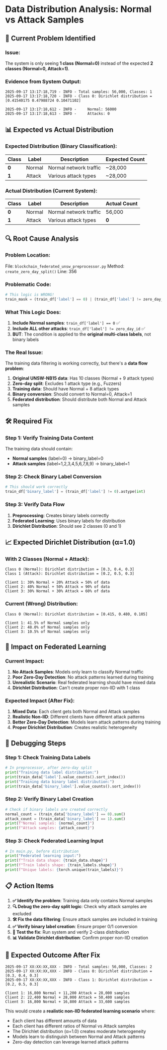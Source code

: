 # Data Distribution Analysis: Normal vs Attack Samples

## 🚨 **Current Problem Identified**

### **Issue:**

The system is only seeing **1 class (Normal=0)** instead of the expected **2 classes (Normal=0, Attack=1)**.

### **Evidence from System Output:**

```
2025-09-17 13:17:18,719 - INFO - Total samples: 56,000, Classes: 1
2025-09-17 13:17:18,720 - INFO - Class 0: Dirichlet distribution = [0.41540175 0.47988724 0.10471102]

2025-09-17 13:17:18,612 - INFO -     Normal: 56000
2025-09-17 13:17:18,613 - INFO -     Attacks: 0
```

## 📊 **Expected vs Actual Distribution**

### **Expected Distribution (Binary Classification):**

| **Class** | **Label** | **Description**        | **Expected Count** |
| --------- | --------- | ---------------------- | ------------------ |
| **0**     | Normal    | Normal network traffic | ~28,000            |
| **1**     | Attack    | Various attack types   | ~28,000            |

### **Actual Distribution (Current System):**

| **Class** | **Label** | **Description**        | **Actual Count** |
| --------- | --------- | ---------------------- | ---------------- |
| **0**     | Normal    | Normal network traffic | 56,000           |
| **1**     | Attack    | Various attack types   | **0**            |

## 🔍 **Root Cause Analysis**

### **Problem Location:**

File: `blockchain_federated_unsw_preprocessor.py`
Method: `create_zero_day_split()`
Line: 356

### **Problematic Code:**

```python
# This logic is WRONG!
train_mask = (train_df['label'] == 0) | (train_df['label'] != zero_day_id)
```

### **What This Logic Does:**

1. **Include Normal samples**: `train_df['label'] == 0` ✅
2. **Include ALL other attacks**: `train_df['label'] != zero_day_id` ✅
3. **BUT**: The condition is applied to the **original multi-class labels**, not binary labels

### **The Real Issue:**

The training data filtering is working correctly, but there's a **data flow problem**:

1. **Original UNSW-NB15 data**: Has 10 classes (Normal + 9 attack types)
2. **Zero-day split**: Excludes 1 attack type (e.g., Fuzzers)
3. **Training data**: Should have Normal + 8 attack types
4. **Binary conversion**: Should convert to Normal=0, Attack=1
5. **Federated distribution**: Should distribute both Normal and Attack samples

## 🛠️ **Required Fix**

### **Step 1: Verify Training Data Content**

The training data should contain:

- **Normal samples** (label=0) → binary_label=0
- **Attack samples** (label=1,2,3,4,5,6,7,8,9) → binary_label=1

### **Step 2: Check Binary Label Conversion**

```python
# This should work correctly
train_df['binary_label'] = (train_df['label'] != 0).astype(int)
```

### **Step 3: Verify Data Flow**

1. **Preprocessing**: Creates binary labels correctly
2. **Federated Learning**: Uses binary labels for distribution
3. **Dirichlet Distribution**: Should see 2 classes (0 and 1)

## 📈 **Expected Dirichlet Distribution (α=1.0)**

### **With 2 Classes (Normal + Attack):**

```
Class 0 (Normal): Dirichlet distribution = [0.3, 0.4, 0.3]
Class 1 (Attack): Dirichlet distribution = [0.2, 0.5, 0.3]

Client 1: 30% Normal + 20% Attack = 50% of data
Client 2: 40% Normal + 50% Attack = 90% of data
Client 3: 30% Normal + 30% Attack = 60% of data
```

### **Current (Wrong) Distribution:**

```
Class 0 (Normal): Dirichlet distribution = [0.415, 0.480, 0.105]

Client 1: 41.5% of Normal samples only
Client 2: 48.0% of Normal samples only
Client 3: 10.5% of Normal samples only
```

## 🎯 **Impact on Federated Learning**

### **Current Impact:**

1. **No Attack Samples**: Models only learn to classify Normal traffic
2. **Poor Zero-Day Detection**: No attack patterns learned during training
3. **Unrealistic Scenario**: Real federated learning should have mixed data
4. **Dirichlet Distribution**: Can't create proper non-IID with 1 class

### **Expected Impact (After Fix):**

1. **Mixed Data**: Each client gets both Normal and Attack samples
2. **Realistic Non-IID**: Different clients have different attack patterns
3. **Better Zero-Day Detection**: Models learn attack patterns during training
4. **Proper Dirichlet Distribution**: Creates realistic heterogeneity

## 🔧 **Debugging Steps**

### **Step 1: Check Training Data Labels**

```python
# In preprocessor, after zero-day split
print("Training data label distribution:")
print(train_data['label'].value_counts().sort_index())
print("Training data binary label distribution:")
print(train_data['binary_label'].value_counts().sort_index())
```

### **Step 2: Verify Binary Label Creation**

```python
# Check if binary labels are created correctly
normal_count = (train_data['binary_label'] == 0).sum()
attack_count = (train_data['binary_label'] == 1).sum()
print(f"Normal samples: {normal_count}")
print(f"Attack samples: {attack_count}")
```

### **Step 3: Check Federated Learning Input**

```python
# In main.py, before distribution
print("Federated learning input:")
print(f"Train data shape: {train_data.shape}")
print(f"Train labels shape: {train_labels.shape}")
print(f"Unique labels: {torch.unique(train_labels)}")
```

## 📋 **Action Items**

1. **✅ Identify the problem**: Training data only contains Normal samples
2. **🔍 Debug the zero-day split logic**: Check why attack samples are excluded
3. **🛠️ Fix the data filtering**: Ensure attack samples are included in training
4. **✅ Verify binary label creation**: Ensure proper 0/1 conversion
5. **🧪 Test the fix**: Run system and verify 2-class distribution
6. **📊 Validate Dirichlet distribution**: Confirm proper non-IID creation

## 🎯 **Expected Outcome After Fix**

```
2025-09-17 XX:XX:XX,XXX - INFO - Total samples: 56,000, Classes: 2
2025-09-17 XX:XX:XX,XXX - INFO - Class 0: Dirichlet distribution = [0.3, 0.4, 0.3]
2025-09-17 XX:XX:XX,XXX - INFO - Class 1: Dirichlet distribution = [0.2, 0.5, 0.3]

Client 1: 16,800 Normal + 11,200 Attack = 28,000 samples
Client 2: 22,400 Normal + 28,000 Attack = 50,400 samples
Client 3: 16,800 Normal + 16,800 Attack = 33,600 samples
```

This would create a **realistic non-IID federated learning scenario** where:

- Each client has different amounts of data
- Each client has different ratios of Normal vs Attack samples
- The Dirichlet distribution (α=1.0) creates moderate heterogeneity
- Models learn to distinguish between Normal and Attack patterns
- Zero-day detection can leverage learned attack patterns
